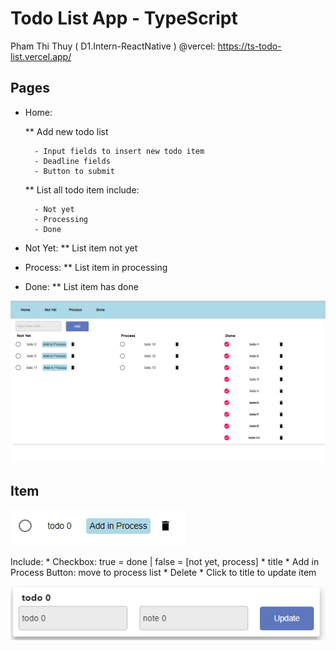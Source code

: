 # Todo List App - TypeScript

Pham Thi Thuy ( D1.Intern-ReactNative )
@vercel: https://ts-todo-list.vercel.app/

## Pages

* Home: 

    ** Add new todo list
        
        - Input fields to insert new todo item
        - Deadline fields
        - Button to submit

    ** List all todo item include: 

        - Not yet 
        - Processing 
        - Done

* Not Yet:
    ** List item not yet

* Process:
    ** List item in processing

* Done:
    ** List item has done

![Main screen](./public/screen1.PNG)

## Item

![Item ](./public/item.PNG)

Include: 
    * Checkbox: true = done | false = [not yet, process]
    * title
    * Add in Process Button: move to process list
    * Delete
    * Click to title to update item

![update ](./public/modal.PNG)